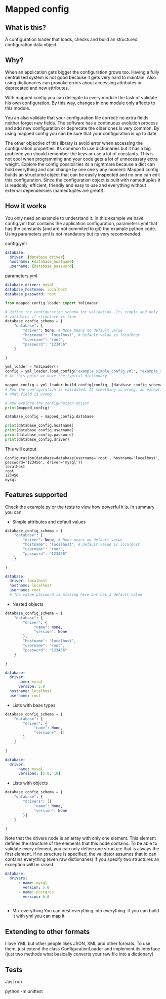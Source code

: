 Mapped config
=============

What is this?
-------------
A configuration loader that loads, checks and build an structured configuration data object.

Why?
-----
When an application gets bigger the configuration grows too. Having a fully centralized system is not good because
it gets very hard to maintain. Also using dictionaries can provoke errors about accessing attributes or deprecated
and new attributes.

With mapped config you can delegate to every module the task of validate his own configuration. By this way, changes
 in one module only affects to this module.
 
You an also validate that your configuration file correct: no extra fields neither forget new fields. The software has
a continuous evolution process and add new configuration or deprecate the older ones is very common. By using mapped config
you can be sure that your configuration is up to date.

The other objective of this library is avoid error when accessing the configuration properties. Its common to use dictionaries but it
has a big problem: you should remember the keys or use a lot of constants. This is not cool when programming and your code gets a lot of
unnecessary extra weight. Explore the config possibilities its a nightmare because a dict can hold everything and can change by one one y any
moment.
Mapped config builds an structured object that can be easily inspected and no one can edit this configuration. Since the configuration object
is built with namedtuples it is readonly, efficient, friendly and easy to use and everything without external dependencies (namedtuples are great!).

How it works
------------
You only need an example to understand it. In this example we have config.yml that contains the application configuration, parameters.yml that has
 the constants (and are not commited to git) the example python code. Using parameters.yml is not mandatory but its very recommended.

config.yml
```yml
database:
  driver: {database_driver}
  hostname: {database_hostname}
  username: {database_password}
```

parameters.yml
```yml
database_driver: mysql
database_hostname: localhost
database_password: root

```

```python
from mapped_config.loader import YmlLoader

# Define the configuration schema for validation. Its simple and only
# validates if structure is fine
database_config_schema = {
    "database": {
        "driver": None, # None means no default value
        "hostname": "localhost", # Default value is localhost
        "username": "root",
        "password": "123456"
    }

}

yml_loader = YmlLoader()
config = yml_loader.load_config("example_simple_config.yml", "example_simple_parameters.yml")
# At this point we have the typical dictionary

mapped_config = yml_loader.build_config(config, [database_config_schema])
# Now the configuration is validated. If something is wrong, an exception is raised specifying 
# what field is wrong

# Now explore the configuration object
print(mapped_config)

database_config = mapped_config.database

print(database_config.hostname)
print(database_config.username)
print(database_config.password)
print(database_config.driver)

```
This will output
```
Configuration(database=database(username='root', hostname='localhost', password='123456', driver='mysql'))
localhost
root
123456
mysql
```


Features supported
------------------
Check the example.py or the tests to view how powerful it is. In summary you can:
* Simple attributes and default values
```python
database_config_schema = {
    "database": {
        "driver": None, # None means no default value
        "hostname": "localhost", # Default value is localhost
        "username": "root",
        "password": "123456"
    }

}
```

```yml
database:
  driver: localhost
  hostname: localhost
  username: root
  # The value password is missing here but has a default value
```

* Nested objects
```python
database_config_schema = {
    "database": {
        "driver": {
             "name": None,
             "version": None
        },
        "hostname": "localhost",
        "username": "root",
        "password": "123456"
    }

}
```

```yml
database:
  driver:
      name: mysql
      version: 5.0
  hostname: localhost
  username: root
```

* Lists with base types
```python
database_config_schema = {
    "database": {
        "driver": {
             "name": None,
             "versions": []
        }
    }

}
```

```yml
database:
  driver:
      name: mysql
      versions: [5.0, 10]
```

* Lists with objects
```python
database_config_schema = {
    "database": {
        "drivers": [{
             "name": None,
             "version": None
        }]
    }

}
```
Note that the drivers node is an array with only one element. This element
defines the structure of the elements that this node contains. To be able to
validate every element, you can only define one structure that is always the first element.
If no structure is specified, the validator assumes that id can contains everything (even raw dictionaries) 
If you specify two structures an exception will be raised

```yml
database:
  drivers:
      - name: mysql
        version: 5.0
      - name: postgres
        version: 6.0
      
```

* Mix everything
You can nest everything into everything. If you can build it with yml
you can map it


Extending to other formats
--------------------------
I love YML but other people likes JSON, XML and other formats. To use them, just
extend the class ConfigurationLoader and implement its interface (just two methods
what basically converts your raw file into a dictionary)

Tests
-----
Just run 

python -m unittest

